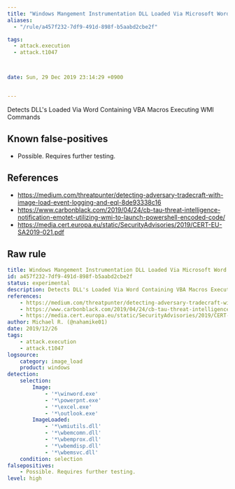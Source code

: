 ```yaml
---
title: "Windows Mangement Instrumentation DLL Loaded Via Microsoft Word"
aliases:
  - "/rule/a457f232-7df9-491d-898f-b5aabd2cbe2f"

tags:
  - attack.execution
  - attack.t1047



date: Sun, 29 Dec 2019 23:14:29 +0900


---
```


Detects DLL's Loaded Via Word Containing VBA Macros Executing WMI Commands

<!--more-->


## Known false-positives

* Possible. Requires further testing.



## References

* https://medium.com/threatpunter/detecting-adversary-tradecraft-with-image-load-event-logging-and-eql-8de93338c16
* https://www.carbonblack.com/2019/04/24/cb-tau-threat-intelligence-notification-emotet-utilizing-wmi-to-launch-powershell-encoded-code/
* https://media.cert.europa.eu/static/SecurityAdvisories/2019/CERT-EU-SA2019-021.pdf


## Raw rule
```yaml
title: Windows Mangement Instrumentation DLL Loaded Via Microsoft Word
id: a457f232-7df9-491d-898f-b5aabd2cbe2f
status: experimental
description: Detects DLL's Loaded Via Word Containing VBA Macros Executing WMI Commands
references:
    - https://medium.com/threatpunter/detecting-adversary-tradecraft-with-image-load-event-logging-and-eql-8de93338c16
    - https://www.carbonblack.com/2019/04/24/cb-tau-threat-intelligence-notification-emotet-utilizing-wmi-to-launch-powershell-encoded-code/
    - https://media.cert.europa.eu/static/SecurityAdvisories/2019/CERT-EU-SA2019-021.pdf
author: Michael R. (@nahamike01)
date: 2019/12/26
tags:
    - attack.execution
    - attack.t1047
logsource:
    category: image_load
    product: windows
detection:
    selection:
        Image:
            - '*\winword.exe'
            - '*\powerpnt.exe'
            - '*\excel.exe'
            - '*\outlook.exe'
        ImageLoaded:
            - '*\wmiutils.dll'
            - '*\wbemcomn.dll'
            - '*\wbemprox.dll'
            - '*\wbemdisp.dll'
            - '*\wbemsvc.dll'
    condition: selection
falsepositives:
    - Possible. Requires further testing.
level: high

```
